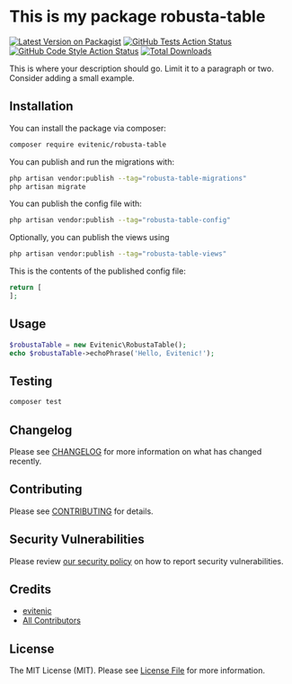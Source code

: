 # This is my package robusta-table

[![Latest Version on Packagist](https://img.shields.io/packagist/v/evitenic/robusta-table.svg?style=flat-square)](https://packagist.org/packages/evitenic/robusta-table)
[![GitHub Tests Action Status](https://img.shields.io/github/actions/workflow/status/evitenic/robusta-table/run-tests.yml?branch=main&label=tests&style=flat-square)](https://github.com/evitenic/robusta-table/actions?query=workflow%3Arun-tests+branch%3Amain)
[![GitHub Code Style Action Status](https://img.shields.io/github/actions/workflow/status/evitenic/robusta-table/fix-php-code-styling.yml?branch=main&label=code%20style&style=flat-square)](https://github.com/evitenic/robusta-table/actions?query=workflow%3A"Fix+PHP+code+styling"+branch%3Amain)
[![Total Downloads](https://img.shields.io/packagist/dt/evitenic/robusta-table.svg?style=flat-square)](https://packagist.org/packages/evitenic/robusta-table)



This is where your description should go. Limit it to a paragraph or two. Consider adding a small example.

## Installation

You can install the package via composer:

```bash
composer require evitenic/robusta-table
```

You can publish and run the migrations with:

```bash
php artisan vendor:publish --tag="robusta-table-migrations"
php artisan migrate
```

You can publish the config file with:

```bash
php artisan vendor:publish --tag="robusta-table-config"
```

Optionally, you can publish the views using

```bash
php artisan vendor:publish --tag="robusta-table-views"
```

This is the contents of the published config file:

```php
return [
];
```

## Usage

```php
$robustaTable = new Evitenic\RobustaTable();
echo $robustaTable->echoPhrase('Hello, Evitenic!');
```

## Testing

```bash
composer test
```

## Changelog

Please see [CHANGELOG](CHANGELOG.md) for more information on what has changed recently.

## Contributing

Please see [CONTRIBUTING](.github/CONTRIBUTING.md) for details.

## Security Vulnerabilities

Please review [our security policy](../../security/policy) on how to report security vulnerabilities.

## Credits

- [evitenic](https://github.com/evitenic)
- [All Contributors](../../contributors)

## License

The MIT License (MIT). Please see [License File](LICENSE.md) for more information.
